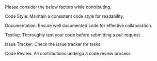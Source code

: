 Please consider the below factors while contributing.

Code Style:
Maintain a consistent code style for readability.

Documentation:
Ensure well documented code for effective collaboration.

Testing:
Thoroughly test your code before submitting a pull request.

Issue Tracker:
Check the issue tracker for tasks.

Code Review:
All contributions undergo a code review process.
